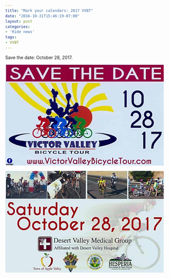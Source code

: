 ```yaml
---
title: "Mark your calendars: 2017 VVBT"
date: "2016-10-31T15:46:19-07:00"
layout: post
categories:
- 'Ride news'
tags:
- VVBT
---
```


Save the date: October 28, 2017.

![2017 VVBT 1](/assets/img/2016/10/2017-vvbt-announce-1.jpg) 

![2017 VVBT 2](/assets/img/2016/10/2017-vvbt-announce-2.jpg)
